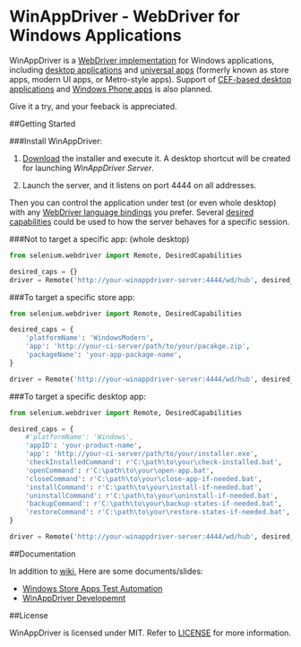 WinAppDriver - WebDriver for Windows Applications
=================================================

WinAppDriver is a [WebDriver implementation](//github.com/imsardine/winappdriver/wiki/Protocol-Implementation) for Windows applications, including [desktop applications](//github.com/imsardine/winappdriver/wiki/Desotop-Applications) and [universal apps](//github.com/imsardine/winappdriver/wiki/Universal-Apps) (formerly known as store apps, modern UI apps, or Metro-style apps). Support of [CEF-based desktop applications](//github.com/imsardine/winappdriver/wiki/Hybrid-Desktop-Applications) and [Windows Phone apps](//github.com/imsardine/winappdriver/wiki/Windows-Phone-Apps) is also planned.

Give it a try, and your feeback is appreciated.

##Getting Started

###Install WinAppDriver:

 1. [Download](https://github.com/imsardine/winappdriver/releases/download/v0.1/WinAppDriverInstaller.msi) the installer and execute it. A desktop shortcut will be created for launching _WinAppDriver Server_.

 2. Launch the server, and it listens on port 4444 on all addresses.

Then you can control the application under test (or even whole desktop) with any [WebDriver language bindings](http://docs.seleniumhq.org/download/#client-drivers) you prefer. Several [desired capabilities](//github.com/imsardine/winappdriver/wiki/Desired-Capabilities) could be used to how the server behaves for a specific session.

###Not to target a specific app: (whole desktop)

```python
from selenium.webdriver import Remote, DesiredCapabilities

desired_caps = {}
driver = Remote('http://your-winappdriver-server:4444/wd/hub', desired_caps)
```

###To target a specific store app:

```python
from selenium.webdriver import Remote, DesiredCapabilities

desired_caps = {
    'platformName': 'WindowsModern',
    'app': 'http://your-ci-server/path/to/your/pacakge.zip',
    'packageName': 'your-app-package-name',
}

driver = Remote('http://your-winappdriver-server:4444/wd/hub', desired_caps)
```

###To target a specific desktop app:

```python
from selenium.webdriver import Remote, DesiredCapabilities

desired_caps = {
    #'platformName': 'Windows',
    'appID': 'your-product-name',
    'app': 'http://your-ci-server/path/to/your/installer.exe',
    'checkInstalledCommand': r'C:\path\to\your\check-installed.bat',
    'openCommand': r'C:\path\to\your\open-app.bat',
    'closeCommand': r'C:\path\to\your\close-app-if-needed.bat',
    'installCommand': r'C:\path\to\your\install-if-needed.bat',
    'uninstallCommand': r'C:\path\to\your\uninstall-if-needed.bat',
    'backupCommand': r'C:\path\to\your\backup-states-if-needed.bat',
    'restoreCommand': r'C:\path\to\your\restore-states-if-needed.bat',
}

driver = Remote('http://your-winappdriver-server:4444/wd/hub', desired_caps)
```
##Documentation

In addition to [wiki](//github.com/imsardine/winappdriver/wiki), Here are some documents/slides:

 * [Windows Store Apps Test Automation](http://www.slideshare.net/jeremykao92/winappdriver-windows-store-apps-test-automation)
 * [WinAppDriver Developemnt](http://www.slideshare.net/jeremykao92/winappdriver-development)

##License

WinAppDriver is licensed under MIT. Refer to [LICENSE](LICENSE) for more information.
